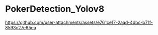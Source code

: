# PokerDetection_Yolov8


https://github.com/user-attachments/assets/e761ce17-2aad-4dbc-b71f-8593c27e65ea

